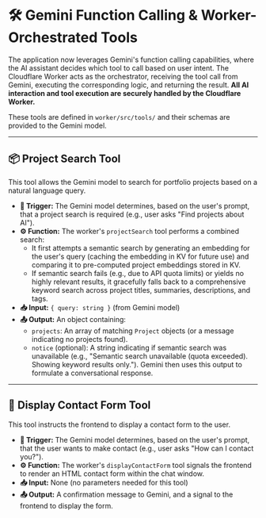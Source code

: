 # 🛠️ Gemini Function Calling & Worker-Orchestrated Tools

The application now leverages Gemini's function calling capabilities, where the AI assistant decides which tool to call based on user intent. The Cloudflare Worker acts as the orchestrator, receiving the tool call from Gemini, executing the corresponding logic, and returning the result. **All AI interaction and tool execution are securely handled by the Cloudflare Worker.**

These tools are defined in `worker/src/tools/` and their schemas are provided to the Gemini model.

---

## 📦 Project Search Tool

This tool allows the Gemini model to search for portfolio projects based on a natural language query.

- **🎯 Trigger:** The Gemini model determines, based on the user's prompt, that a project search is required (e.g., user asks "Find projects about AI").
- **⚙️ Function:** The worker's `projectSearch` tool performs a combined search:
    - It first attempts a semantic search by generating an embedding for the user's query (caching the embedding in KV for future use) and comparing it to pre-computed project embeddings stored in KV.
    - If semantic search fails (e.g., due to API quota limits) or yields no highly relevant results, it gracefully falls back to a comprehensive keyword search across project titles, summaries, descriptions, and tags.
- **📥 Input:** `{ query: string }` (from Gemini model)
- **📤 Output:** An object containing:
    - `projects`: An array of matching `Project` objects (or a message indicating no projects found).
    - `notice` (optional): A string indicating if semantic search was unavailable (e.g., "Semantic search unavailable (quota exceeded). Showing keyword results only.").
    Gemini then uses this output to formulate a conversational response.

---

## 📧 Display Contact Form Tool

This tool instructs the frontend to display a contact form to the user.

- **🎯 Trigger:** The Gemini model determines, based on the user's prompt, that the user wants to make contact (e.g., user asks "How can I contact you?").
- **⚙️ Function:** The worker's `displayContactForm` tool signals the frontend to render an HTML contact form within the chat window.
- **📥 Input:** None (no parameters needed for this tool)
- **📤 Output:** A confirmation message to Gemini, and a signal to the frontend to display the form.
